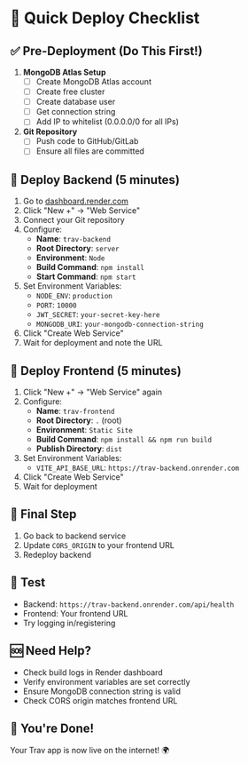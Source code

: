 # 🚀 Quick Deploy Checklist

## ✅ Pre-Deployment (Do This First!)

1. **MongoDB Atlas Setup**
   - [ ] Create MongoDB Atlas account
   - [ ] Create free cluster
   - [ ] Create database user
   - [ ] Get connection string
   - [ ] Add IP to whitelist (0.0.0.0/0 for all IPs)

2. **Git Repository**
   - [ ] Push code to GitHub/GitLab
   - [ ] Ensure all files are committed

## 🎯 Deploy Backend (5 minutes)

1. Go to [dashboard.render.com](https://dashboard.render.com)
2. Click "New +" → "Web Service"
3. Connect your Git repository
4. Configure:
   - **Name**: `trav-backend`
   - **Root Directory**: `server`
   - **Environment**: `Node`
   - **Build Command**: `npm install`
   - **Start Command**: `npm start`
5. Set Environment Variables:
   - `NODE_ENV`: `production`
   - `PORT`: `10000`
   - `JWT_SECRET`: `your-secret-key-here`
   - `MONGODB_URI`: `your-mongodb-connection-string`
6. Click "Create Web Service"
7. Wait for deployment and note the URL

## 🎨 Deploy Frontend (5 minutes)

1. Click "New +" → "Web Service" again
2. Configure:
   - **Name**: `trav-frontend`
   - **Root Directory**: `.` (root)
   - **Environment**: `Static Site`
   - **Build Command**: `npm install && npm run build`
   - **Publish Directory**: `dist`
3. Set Environment Variables:
   - `VITE_API_BASE_URL`: `https://trav-backend.onrender.com`
4. Click "Create Web Service"
5. Wait for deployment

## 🔄 Final Step

1. Go back to backend service
2. Update `CORS_ORIGIN` to your frontend URL
3. Redeploy backend

## 🧪 Test

- Backend: `https://trav-backend.onrender.com/api/health`
- Frontend: Your frontend URL
- Try logging in/registering

## 🆘 Need Help?

- Check build logs in Render dashboard
- Verify environment variables are set correctly
- Ensure MongoDB connection string is valid
- Check CORS origin matches frontend URL

## 🎉 You're Done!

Your Trav app is now live on the internet! 🌍
